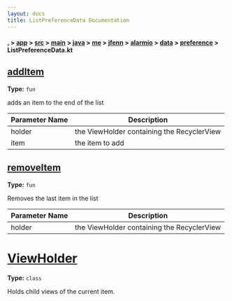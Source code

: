 ```yaml
---
layout: docs
title: ListPreferenceData Documentation
---
```

#### [.](./../../../../../../../../../index) > [app](./../../../../../../../../index) > [src](./../../../../../../../index) > [main](./../../../../../../index) > [java](./../../../../../index) > [me](./../../../../index) > [jfenn](./../../../index) > [alarmio](./../../index) > [data](./../index) > [preference](./index) > **ListPreferenceData.kt**

## [addItem](https://github.com/fennifith/Alarmio/blob/master/app/src/main/java/me/jfenn/alarmio/data/preference/ListPreferenceData.kt#L55)

**Type:** `fun`

adds an item to the end of the list 





|Parameter Name|Description|
|-----|-----|
|holder|the ViewHolder containing the RecyclerView|
|item|the item to add  |








## [removeItem](https://github.com/fennifith/Alarmio/blob/master/app/src/main/java/me/jfenn/alarmio/data/preference/ListPreferenceData.kt#L66)

**Type:** `fun`

Removes the last item in the list 





|Parameter Name|Description|
|-----|-----|
|holder|the ViewHolder containing the RecyclerView  |








# [ViewHolder](https://github.com/fennifith/Alarmio/blob/master/app/src/main/java/me/jfenn/alarmio/data/preference/ListPreferenceData.kt#L79)

**Type:** `class`

Holds child views of the current item. 












